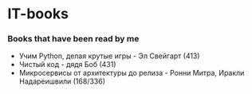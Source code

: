 # IT-books
### Books that have been read by me


* Учим Python, делая крутые игры - Эл Свейгарт (413)
* Чистый код - дядя Боб (431)
* Микросервисы от архитектуры до релиза - Ронни Митра, Иракли Надареишвили (168/336)
